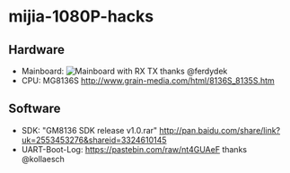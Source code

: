 # mijia-1080P-hacks
## Hardware
* Mainboard: ![Mainboard with RX TX](https://github.com/Filipowicz251/mijia-1080P-hacks/blob/master/images/mainboard_rx_tx.jpg) thanks @ferdydek
* CPU: MG8136S http://www.grain-media.com/html/8136S_8135S.htm
## Software
* SDK: "GM8136 SDK release v1.0.rar" http://pan.baidu.com/share/link?uk=2553453276&shareid=3324610145
* UART-Boot-Log: https://pastebin.com/raw/nt4GUAeF thanks @kollaesch